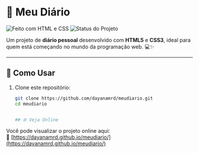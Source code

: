 # 📖 Meu Diário

![Feito com HTML e CSS](https://img.shields.io/badge/Feito%20com-HTML%20%26%20CSS-blueviolet)
![Status do Projeto](https://img.shields.io/badge/status-em%20desenvolvimento-yellow)

Um projeto de **diário pessoal** desenvolvido com **HTML5** e **CSS3**, ideal para quem está começando no mundo da programação web. 💻✨

---

## 🚀 Como Usar

1. Clone este repositório:
   ```bash
   git clone https://github.com/dayanamrd/meudiario.git
   cd meudiario
   

   ## 🌐 Veja Online

Você pode visualizar o projeto online aqui:  
🔗 [https://dayanamrd.github.io/meudiario/](https://dayanamrd.github.io/meudiario/)

